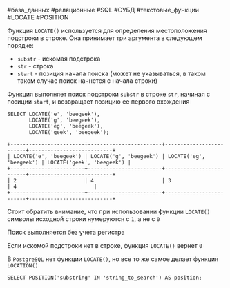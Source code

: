 #база_данных #реляционные #SQL #СУБД #текстовые_функции #LOCATE #POSITION

Функция `LOCATE()` используется для определения местоположения подстроки в строке. Она принимает три аргумента в следующем порядке:
- `substr` - искомая подстрока
- `str` - строка
- `start` - позиция начала поиска (может не указываться, в таком таком случае поиск начнется с начала строки)

Функция выполняет поиск подстроки `substr` в строке `str`, начиная с позиции `start`, и возвращает позицию ее первого вхождения
```MySQL
SELECT LOCATE('e', 'beegeek'),
       LOCATE('g', 'beegeek'),
       LOCATE('eg', 'beegeek'),
       LOCATE('geek', 'beegeek');
```
```
+------------------------+------------------------+-------------------------+---------------------------+
| LOCATE('e', 'beegeek') | LOCATE('g', 'beegeek') | LOCATE('eg', 'beegeek') | LOCATE('geek', 'beegeek') |
+------------------------+------------------------+-------------------------+---------------------------+
| 2                      | 4                      | 3                       | 4                         |
+------------------------+------------------------+-------------------------+---------------------------+
```
Стоит обратить внимание, что при использовании функции `LOCATE()` символы исходной строки нумеруются с `1`, а не с `0`

Поиск выполняется без учета регистра

Если искомой подстроки нет в строке, функция `LOCATE()` вернет `0`

В `PostgreSQL` нет функции `LOCATE()`, но все то же самое делает функция `LOCATION()`
```PostgreSQL
SELECT POSITION('substring' IN 'string_to_search') AS position;
```